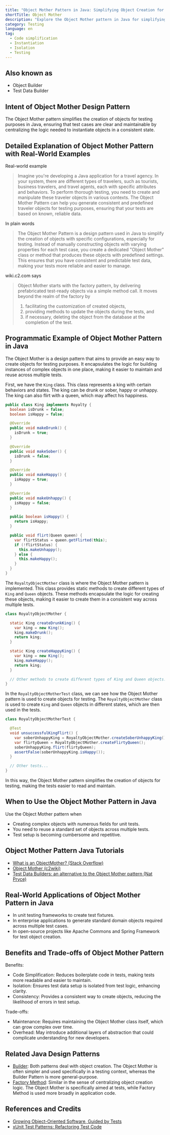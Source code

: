 ```yaml
---
title: "Object Mother Pattern in Java: Simplifying Object Creation for Testing"
shortTitle: Object Mother
description: "Explore the Object Mother pattern in Java for simplifying test object creation. Learn how to efficiently generate test data, reduce boilerplate, and enhance test maintainability with our in-depth guide and examples."
category: Testing
language: en
tag:
  - Code simplification
  - Instantiation
  - Isolation
  - Testing
---
```


## Also known as

* Object Builder
* Test Data Builder

## Intent of Object Mother Design Pattern

The Object Mother pattern simplifies the creation of objects for testing purposes in Java, ensuring that test cases are clear and maintainable by centralizing the logic needed to instantiate objects in a consistent state.

## Detailed Explanation of Object Mother Pattern with Real-World Examples

Real-world example

> Imagine you're developing a Java application for a travel agency. In your system, there are different types of travelers, such as tourists, business travelers, and travel agents, each with specific attributes and behaviors. To perform thorough testing, you need to create and manipulate these traveler objects in various contexts. The Object Mother Pattern can help you generate consistent and predefined traveler objects for testing purposes, ensuring that your tests are based on known, reliable data.

In plain words

> The Object Mother Pattern is a design pattern used in Java to simplify the creation of objects with specific configurations, especially for testing. Instead of manually constructing objects with varying properties for each test case, you create a dedicated "Object Mother" class or method that produces these objects with predefined settings. This ensures that you have consistent and predictable test data, making your tests more reliable and easier to manage.

wiki.c2.com says

> Object Mother starts with the factory pattern, by delivering prefabricated test-ready objects via a simple method call. It moves beyond the realm of the factory by
> 1. facilitating the customization of created objects,
> 2. providing methods to update the objects during the tests, and
> 3. if necessary, deleting the object from the database at the completion of the test.

## Programmatic Example of Object Mother Pattern in Java

The Object Mother is a design pattern that aims to provide an easy way to create objects for testing purposes. It encapsulates the logic for building instances of complex objects in one place, making it easier to maintain and reuse across multiple tests.

First, we have the `King` class. This class represents a king with certain behaviors and states. The king can be drunk or sober, happy or unhappy. The king can also flirt with a queen, which may affect his happiness.

```java
public class King implements Royalty {
  boolean isDrunk = false;
  boolean isHappy = false;

  @Override
  public void makeDrunk() {
    isDrunk = true;
  }

  @Override
  public void makeSober() {
    isDrunk = false;
  }

  @Override
  public void makeHappy() {
    isHappy = true;
  }

  @Override
  public void makeUnhappy() {
    isHappy = false;
  }

  public boolean isHappy() {
    return isHappy;
  }

  public void flirt(Queen queen) {
    var flirtStatus = queen.getFlirted(this);
    if (!flirtStatus) {
      this.makeUnhappy();
    } else {
      this.makeHappy();
    }
  }
}
```

The `RoyaltyObjectMother` class is where the Object Mother pattern is implemented. This class provides static methods to create different types of `King` and `Queen` objects. These methods encapsulate the logic for creating these objects, making it easier to create them in a consistent way across multiple tests.

```java
class RoyaltyObjectMother {

  static King createDrunkKing() {
    var king = new King();
    king.makeDrunk();
    return king;
  }

  static King createHappyKing() {
    var king = new King();
    king.makeHappy();
    return king;
  }

  // Other methods to create different types of King and Queen objects...
}
```

In the `RoyaltyObjectMotherTest` class, we can see how the Object Mother pattern is used to create objects for testing. The `RoyaltyObjectMother` class is used to create `King` and `Queen` objects in different states, which are then used in the tests.

```java
class RoyaltyObjectMotherTest {

  @Test
  void unsuccessfulKingFlirt() {
    var soberUnhappyKing = RoyaltyObjectMother.createSoberUnhappyKing();
    var flirtyQueen = RoyaltyObjectMother.createFlirtyQueen();
    soberUnhappyKing.flirt(flirtyQueen);
    assertFalse(soberUnhappyKing.isHappy());
  }

  // Other tests...
}
```

In this way, the Object Mother pattern simplifies the creation of objects for testing, making the tests easier to read and maintain.

## When to Use the Object Mother Pattern in Java

Use the Object Mother pattern when

* Creating complex objects with numerous fields for unit tests.
* You need to reuse a standard set of objects across multiple tests.
* Test setup is becoming cumbersome and repetitive.

## Object Mother Pattern Java Tutorials

* [What is an ObjectMother? (Stack Overflow)](http://stackoverflow.com/questions/923319/what-is-an-objectmother)
* [Object Mother (c2wiki)](http://c2.com/cgi/wiki?ObjectMother)
* [Test Data Builders: an alternative to the Object Mother pattern (Nat Pryce)](http://www.natpryce.com/articles/000714.html)

## Real-World Applications of Object Mother Pattern in Java

* In unit testing frameworks to create test fixtures.
* In enterprise applications to generate standard domain objects required across multiple test cases.
* In open-source projects like Apache Commons and Spring Framework for test object creation.

## Benefits and Trade-offs of Object Mother Pattern

Benefits:

* Code Simplification: Reduces boilerplate code in tests, making tests more readable and easier to maintain.
* Isolation: Ensures test data setup is isolated from test logic, enhancing clarity.
* Consistency: Provides a consistent way to create objects, reducing the likelihood of errors in test setup.

Trade-offs:

* Maintenance: Requires maintaining the Object Mother class itself, which can grow complex over time.
* Overhead: May introduce additional layers of abstraction that could complicate understanding for new developers.

## Related Java Design Patterns

* [Builder](https://java-design-patterns.com/patterns/builder/): Both patterns deal with object creation. The Object Mother is often simpler and used specifically in a testing context, whereas the Builder Pattern is more general-purpose.
* [Factory Method](https://java-design-patterns.com/patterns/factory-method/): Similar in the sense of centralizing object creation logic. The Object Mother is specifically aimed at tests, while Factory Method is used more broadly in application code.

## References and Credits

* [Growing Object-Oriented Software, Guided by Tests](https://amzn.to/4dGfIuk)
* [xUnit Test Patterns: Refactoring Test Code](https://amzn.to/4dHGDpm)

